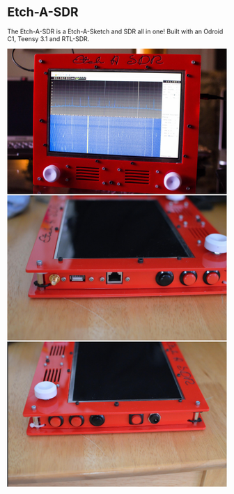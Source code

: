 # Etch-A-SDR

The Etch-A-SDR is a Etch-A-Sketch and SDR all in one! Built with an Odroid C1, Teensy 3.1 and RTL-SDR.

![etch-a-sdr](https://raw.githubusercontent.com/devnulling/etch-a-sdr/master/images/etch-a-sdr.jpg)
![etch-a-sdr](https://raw.githubusercontent.com/devnulling/etch-a-sdr/master/images/left_side.jpg)
![etch-a-sdr](https://raw.githubusercontent.com/devnulling/etch-a-sdr/master/images/right_side.jpg)
